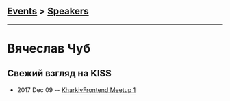 ## [Events](../README.md) > [Speakers](../speakers.md)
---

# Вячеслав Чуб

## Свежий взгляд на KISS
- 2017 Dec 09 -- [KharkivFrontend Meetup 1](https://www.youtube.com/watch?v=BweUe7V-xLQ)    
